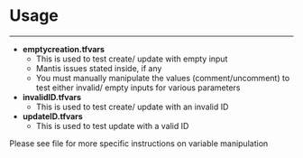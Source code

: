 # Usage
-----------
* **emptycreation.tfvars**
  * This is used to test create/ update with empty input
  * Mantis issues stated inside, if any
  * You must manually manipulate the values (comment/uncomment) to test either invalid/ empty inputs for various parameters
* **invalidID.tfvars**
  * This is used to test create/ update with an invalid ID
* **updateID.tfvars**
  * This is used to test update with a valid ID

Please see file for more specific instructions on variable manipulation
